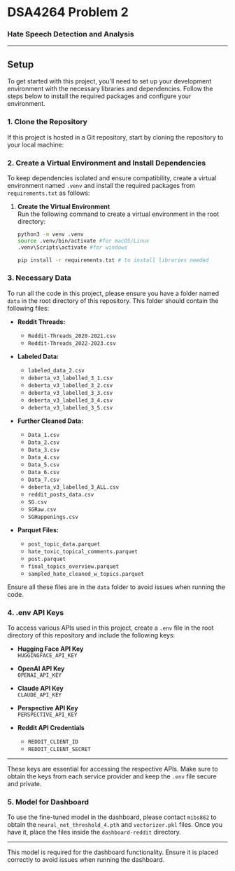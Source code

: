 # DSA4264 Problem 2
### Hate Speech Detection and Analysis

---

## Setup

To get started with this project, you'll need to set up your development environment with the necessary libraries and dependencies. Follow the steps below to install the required packages and configure your environment.

### 1. Clone the Repository

If this project is hosted in a Git repository, start by cloning the repository to your local machine:


### 2. Create a Virtual Environment and Install Dependencies

To keep dependencies isolated and ensure compatibility, create a virtual environment named `.venv` and install the required packages from `requirements.txt` as follows:

1. **Create the Virtual Environment**  
   Run the following command to create a virtual environment in the root directory:

   ```bash
   python3 -m venv .venv
   source .venv/bin/activate #for macOS/Linux
   .venv\Scripts\activate #for windows

   pip install -r requirements.txt # to install libraries needed
### 3. Necessary Data

To run all the code in this project, please ensure you have a folder named `data` in the root directory of this repository. This folder should contain the following files:

- **Reddit Threads:**
  - `Reddit-Threads_2020-2021.csv`
  - `Reddit-Threads_2022-2023.csv`

- **Labeled Data:**
  - `labeled_data_2.csv`
  - `deberta_v3_labelled_3_1.csv`
  - `deberta_v3_labelled_3_2.csv`
  - `deberta_v3_labelled_3_3.csv`
  - `deberta_v3_labelled_3_4.csv`
  - `deberta_v3_labelled_3_5.csv`

- **Further Cleaned Data:**
  - `Data_1.csv`
  - `Data_2.csv`
  - `Data_3.csv`
  - `Data_4.csv`
  - `Data_5.csv`
  - `Data_6.csv`
  - `Data_7.csv`
  - `deberta_v3_labelled_3_ALL.csv`
  - `reddit_posts_data.csv`
  - `SG.csv`
  - `SGRaw.csv`
  - `SGHappenings.csv`

- **Parquet Files:**
  - `post_topic_data.parquet`
  - `hate_toxic_topical_comments.parquet`
  - `post.parquet`
  - `final_topics_overview.parquet`
  - `sampled_hate_cleaned_w_topics.parquet`

Ensure all these files are in the `data` folder to avoid issues when running the code.

### 4. .env API Keys

To access various APIs used in this project, create a `.env` file in the root directory of this repository and include the following keys:

- **Hugging Face API Key**  
  `HUGGINGFACE_API_KEY`

- **OpenAI API Key**  
  `OPENAI_API_KEY`

- **Claude API Key**  
  `CLAUDE_API_KEY`

- **Perspective API Key**  
  `PERSPECTIVE_API_KEY`

- **Reddit API Credentials**  
  - `REDDIT_CLIENT_ID`
  - `REDDIT_CLIENT_SECRET`

---

These keys are essential for accessing the respective APIs. Make sure to obtain the keys from each service provider and keep the `.env` file secure and private.


### 5. Model for Dashboard

To use the fine-tuned model in the dashboard, please contact `mibs862` to obtain the `neural_net_threshold_4.pth` and `vectorizer.pkl` files. Once you have it, place the files inside the `dashboard-reddit` directory.

---

This model is required for the dashboard functionality. Ensure it is placed correctly to avoid issues when running the dashboard.

